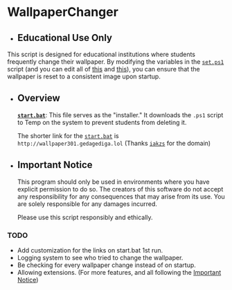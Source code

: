 # WallpaperChanger

- ## Educational Use Only

This script is designed for educational institutions where students frequently change their wallpaper. By modifying the variables in the [`set.ps1`](https://github.com/notthecoolguyyouknow/WallpaperChanger/blob/main/set.ps1) script (and you can edit all of [this](https://github.com/notthecoolguyyouknow/WallpaperChanger/blob/main/set.ps1#L6-L8) and [this](https://github.com/notthecoolguyyouknow/WallpaperChanger/blob/main/set.ps1#L33-L35)), you can ensure that the wallpaper is reset to a consistent image upon startup.

- ## Overview

  **[`start.bat`](https://github.com/notthecoolguyyouknow/WallpaperChanger/blob/main/start.bat)**: This file serves as the "installer." It downloads the `.ps1` script to Temp on the system to prevent students from deleting it.

  The shorter link for the [`start.bat`](https://github.com/notthecoolguyyouknow/WallpaperChanger/blob/main/start.bat) is `http://wallpaper301.gedagediga.lol` (Thanks [`iakzs`](https://github.com/iakzs) for the domain)
- ## Important Notice

  This program should only be used in environments where you have explicit permission to do so. The creators of this software do not accept 
  any responsibility for any consequences that may arise from its use. You are solely responsible for any damages incurred.

  Please use this script responsibly and ethically.

### TODO
- Add customization for the links on start.bat 1st run.
- Logging system to see who tried to change the wallpaper.
- Be checking for every wallpaper change instead of on startup.
- Allowing extensions. (For more features, and all following the [Important Notice](https://github.com/notthecoolguyyouknow/WallpaperChanger/blob/main/README.md#important-notice))
